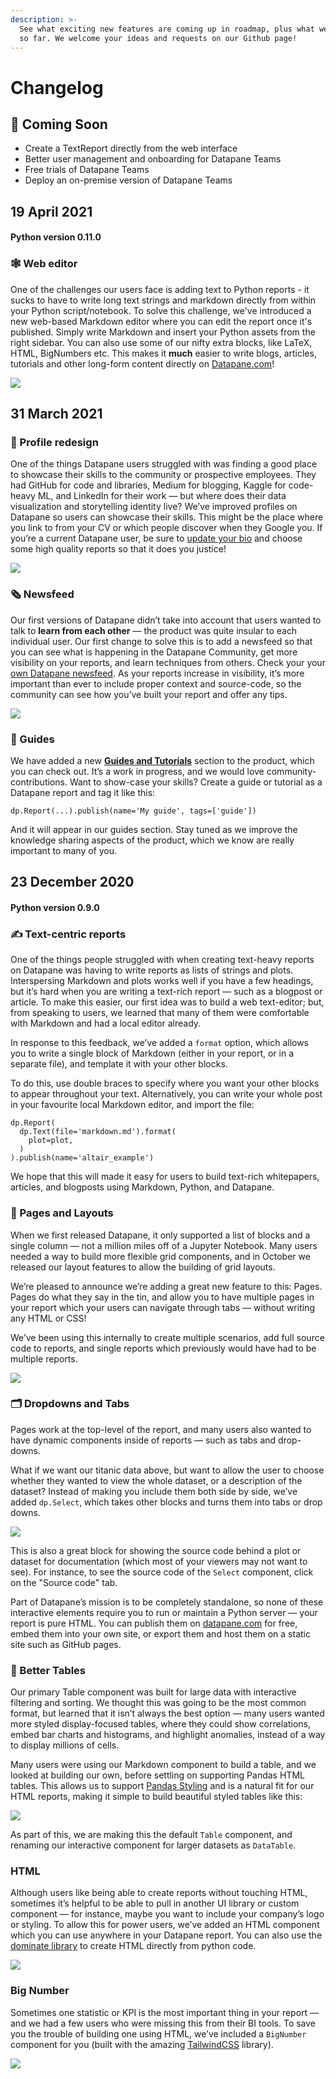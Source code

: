 ```yaml
---
description: >-
  See what exciting new features are coming up in roadmap, plus what we've built
  so far. We welcome your ideas and requests on our Github page!
---
```


# Changelog

## 🚀 Coming Soon

* Create a TextReport directly from the web interface
* Better user management and onboarding for Datapane Teams
* Free trials of Datapane Teams
* Deploy an on-premise version of Datapane Teams

## 19 April 2021

#### Python version 0.11.0

### **🕸 Web editor** 

One of the challenges our users face is adding text to Python reports - it sucks to have to write long text strings and markdown directly from within your Python script/notebook. To solve this challenge, we've introduced a new web-based Markdown editor where you can edit the report once it's published. Simply write Markdown and insert your Python assets from the right sidebar. You can also use some of our nifty extra blocks, like LaTeX, HTML, BigNumbers etc. This makes it **much** easier to write blogs, articles, tutorials and other long-form content directly on [Datapane.com](http://datapane.com)!

![](../.gitbook/assets/screenshot-2021-05-04-at-19.45.30.png)

## **31 March 2021**

### **👤 Profile redesign** 

One of the things Datapane users struggled with was finding a good place to showcase their skills to the community or prospective employees. They had GitHub for code and libraries, Medium for blogging, Kaggle for code-heavy ML, and LinkedIn for their work — but where does their data visualization and storytelling identity live? We’ve improved profiles on Datapane so users can showcase their skills. This might be the place where you link to from your CV or which people discover when they Google you. If you’re a current Datapane user, be sure to [update your bio](https://datapane.com/settings) and choose some high quality reports so that it does you justice!

![](../.gitbook/assets/1_ezfj3xujcwb0v2r45vzngg.png)

### **🗞 Newsfeed**

Our first versions of Datapane didn’t take into account that users wanted to talk to **learn from each other** — the product was quite insular to each individual user. Our first change to solve this is to add a newsfeed so that you can see what is happening in the Datapane Community, get more visibility on your reports, and learn techniques from others. Check your your [own Datapane newsfeed](https://datapane.com/home). As your reports increase in visibility, it’s more important than ever to include proper context and source-code, so the community can see how you’ve built your report and offer any tips.

![](../.gitbook/assets/screenshot-2021-05-04-at-19.41.59.png)

### **🦯 Guides** 

We have added a new [**Guides and Tutorials**](https://datapane.com/guides-and-tutorials/) section to the product, which you can check out. It’s a work in progress, and we would love community-contributions. Want to show-case your skills? Create a guide or tutorial as a Datapane report and tag it like this:

```text
dp.Report(...).publish(name='My guide', tags=['guide'])
```

And it will appear in our guides section. Stay tuned as we improve the knowledge sharing aspects of the product, which we know are really important to many of you.

## 23 December 2020

#### Python version 0.**9**.0

### **✍️ Text-centric reports**

One of the things people struggled with when creating text-heavy reports on Datapane was having to write reports as lists of strings and plots. Interspersing Markdown and plots works well if you have a few headings, but it’s hard when you are writing a text-rich report — such as a blogpost or article. To make this easier, our first idea was to build a web text-editor; but, from speaking to users, we learned that many of them were comfortable with Markdown and had a local editor already.

In response to this feedback, we’ve added a `format` option, which allows you to write a single block of Markdown \(either in your report, or in a separate file\), and template it with your other blocks.

To do this, use double braces to specify where you want your other blocks to appear throughout your text. Alternatively, you can write your whole post in your favourite local Markdown editor, and import the file:

```text
dp.Report(
  dp.Text(file='markdown.md').format(
    plot=plot,
  )
).publish(name='altair_example')
```

We hope that this will made it easy for users to build text-rich whitepapers, articles, and blogposts using Markdown, Python, and Datapane.

### **📄 Pages and Layouts**

When we first released Datapane, it only supported a list of blocks and a single column — not a million miles off of a Jupyter Notebook. Many users needed a way to build more flexible grid components, and in October we released our layout features to allow the building of grid layouts.

We’re pleased to announce we’re adding a great new feature to this: Pages. Pages do what they say in the tin, and allow you to have multiple pages in your report which your users can navigate through tabs — without writing any HTML or CSS!

We’ve been using this internally to create multiple scenarios, add full source code to reports, and single reports which previously would have had to be multiple reports.

![](../.gitbook/assets/screenshot-2021-05-04-at-19.57.47%20%281%29.png)

### **🗂 Dropdowns and Tabs**

Pages work at the top-level of the report, and many users also wanted to have dynamic components inside of reports — such as tabs and drop-downs.

What if we want our titanic data above, but want to allow the user to choose whether they wanted to view the whole dataset, or a description of the dataset? Instead of making you include them both side by side, we’ve added `dp.Select`, which takes other blocks and turns them into tabs or drop downs.

![](../.gitbook/assets/screenshot-2021-05-04-at-19.57.47.png)

This is also a great block for showing the source code behind a plot or dataset for documentation \(which most of your viewers may not want to see\). For instance, to see the source code of the `Select` component, click on the "Source code" tab.

Part of Datapane’s mission is to be completely standalone, so none of these interactive elements require you to run or maintain a Python server — your report is pure HTML. You can publish them on [datapane.com](https://datapane.com/) for free, embed them into your own site, or export them and host them on a static site such as GitHub pages.

### **🧮 Better Tables**

Our primary Table component was built for large data with interactive filtering and sorting. We thought this was going to be the most common format, but learned that it isn’t always the best option — many users wanted more styled display-focused tables, where they could show correlations, embed bar charts and histograms, and highlight anomalies, instead of a way to display millions of cells.

Many users were using our Markdown component to build a table, and we looked at building our own, before settling on supporting Pandas HTML tables. This allows us to support [Pandas Styling](https://pandas.pydata.org/pandas-docs/stable/user_guide/style.html) and is a natural fit for our HTML reports, making it simple to build beautiful styled tables like this:

![](../.gitbook/assets/screenshot-2021-05-04-at-19.58.07.png)

As part of this, we are making this the default `Table` component, and renaming our interactive component for larger datasets as `DataTable`.

### **HTML**

Although users like being able to create reports without touching HTML, sometimes it’s helpful to be able to pull in another UI library or custom component — for instance, maybe you want to include your company’s logo or styling. To allow this for power users, we’ve added an HTML component which you can use anywhere in your Datapane report. You can also use the [dominate library](https://github.com/Knio/dominate/) to create HTML directly from python code.

![](../.gitbook/assets/screenshot-2021-05-04-at-19.58.14.png)

### **Big Number**

Sometimes one statistic or KPI is the most important thing in your report — and we had a few users who were missing this from their BI tools. To save you the trouble of building one using HTML, we’ve included a `BigNumber` component for you \(built with the amazing [TailwindCSS](https://tailwindcss.com/) library\).

![](../.gitbook/assets/screenshot-2021-05-04-at-19.58.20.png)



